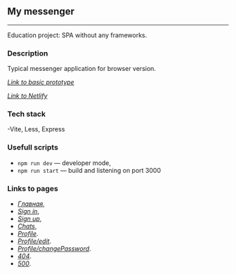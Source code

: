 ## My messenger 

---
Education project: SPA without any frameworks.

### Description
Typical messenger application for browser version.

*[Link to basic prototype](https://www.figma.com/file/pgU5gTbP2YShOwlv8Skawl/Chat_external_link-(Copy)?type=design&node-id=0-1&mode=design&t=M9uhj5iECtbi3gPc-0)*

*[Link to Netlify](https://my-messenger-for-fun.netlify.app/)*

### Tech stack

-Vite, Less, Express


### Usefull scripts

- `npm run dev` — developer mode,
- `npm run start` — build and listening on port 3000

### Links to pages

- *[Главная](https://my-messenger-for-fun.netlify.app/)*,
- *[Sign in](https://my-messenger-for-fun.netlify.app/signin)*,
- *[Sign up](https://my-messenger-for-fun.netlify.app/signup)*,
- *[Chats](https://my-messenger-for-fun.netlify.app/chats)*,
- *[Profile](https://my-messenger-for-fun.netlify.app/profile)*.
- *[Profile/edit](https://my-messenger-for-fun.netlify.app/profile/edit)*.
- *[Profile/changePassword](https://my-messenger-for-fun.netlify.app/profile/changePassword)*.
- *[404](https://my-messenger-for-fun.netlify.app/404)*.
- *[500](https://my-messenger-for-fun.netlify.app/500)*.
